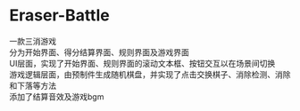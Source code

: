 # Eraser-Battle
一款三消游戏<br>
分为开始界面、得分结算界面、规则界面及游戏界面<br>
UI层面，实现了开始界面、规则界面的滚动文本框、按钮交互以在场景间切换<br>
游戏逻辑层面，由预制件生成随机棋盘，并实现了点击交换棋子、消除检测、消除和下落等方法<br>
添加了结算音效及游戏bgm<br>
